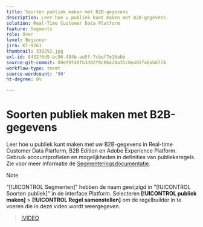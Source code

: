 ```yaml
---
title: Soorten publiek maken met B2B-gegevens
description: Leer hoe u publiek kunt maken met B2B-gegevens.
solution: Real-Time Customer Data Platform
feature: Segments
role: User
level: Beginner
jira: KT-9261
thumbnail: 338252.jpg
exl-id: 8432f6d5-bc96-404b-ae5f-7cbef7e16abb
source-git-commit: 00ef0f40fb3d82f0c06428a35c0e402f46ab6774
workflow-type: tm+mt
source-wordcount: '90'
ht-degree: 0%

---
```


# Soorten publiek maken met B2B-gegevens

Leer hoe u publiek kunt maken met uw B2B-gegevens in Real-time Customer Data Platform, B2B Edition en Adobe Experience Platform. Gebruik accountprofielen en mogelijkheden in definities van publieksregels. Zie voor meer informatie de [Segmenteringsdocumentatie](https://experienceleague.adobe.com/docs/experience-platform/rtcdp/profile/profile-browse.html).

>[!NOTE]
>
> &quot;[!UICONTROL Segmenten]&quot; hebben de naam gewijzigd in &quot;[!UICONTROL Soorten publiek]&quot; in de interface Platform. Selecteren **[!UICONTROL publiek maken]** > **[!UICONTROL Regel samenstellen]** om de regelbuilder in te voeren die in deze video wordt weergegeven.

>[!VIDEO](https://video.tv.adobe.com/v/338252?learn=on)

